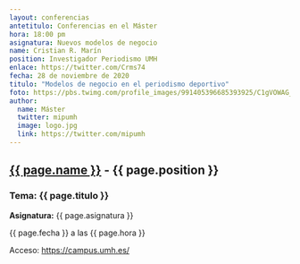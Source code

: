 ```yaml
---
layout: conferencias
antetitulo: Conferencias en el Máster
hora: 18:00 pm
asignatura: Nuevos modelos de negocio
name: Cristian R. Marín
position: Investigador Periodismo UMH
enlace: https://twitter.com/Crms74
fecha: 28 de noviembre de 2020
titulo: "Modelos de negocio en el periodismo deportivo"
foto: https://pbs.twimg.com/profile_images/991405396685393925/C1gVOWAG_400x400.jpg
author:
  name: Máster
  twitter: mipumh
  image: logo.jpg
  link: https://twitter.com/mipumh
---
```


<h2><a href="{{ page.enlace }}">{{ page.name }}</a> - {{ page.position }}</h2>
<h3>Tema: {{ page.titulo }}</h3>
<p><strong>Asignatura:</strong> {{ page.asignatura }}</p>
<p>{{ page.fecha }} a las {{ page.hora }}</p>
<p>Acceso: <a href="https://campus.umh.es/">https://campus.umh.es/</a>
<img src="{{ page.foto }}" alt="" class="img-fluid img-rounded">
